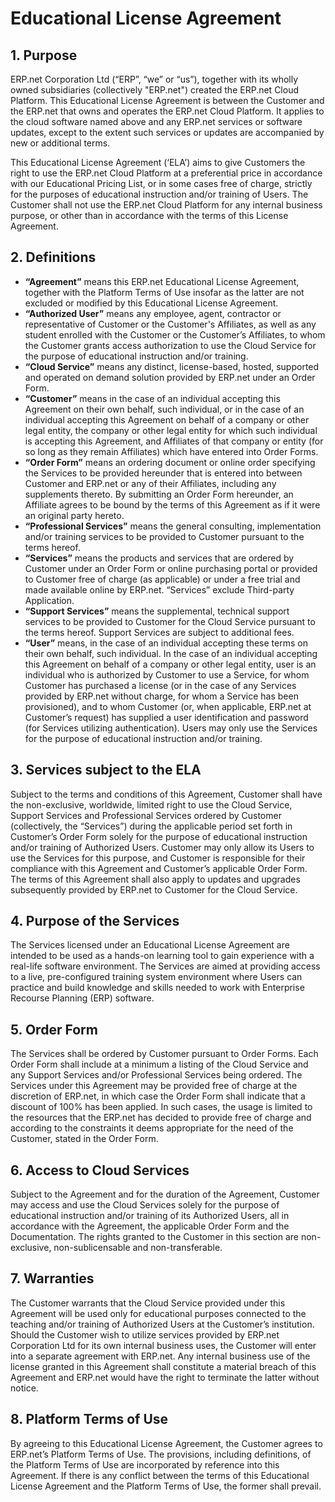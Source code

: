# Educational License Agreement

## 1. Purpose
ERP.net Corporation Ltd (“ERP”, “we” or “us”), together with its wholly owned subsidiaries (collectively "ERP.net") created the ERP.net Cloud Platform. This Educational License Agreement is between the Customer and the ERP.net that owns and operates the ERP.net Cloud Platform. It applies to the cloud software named above and any ERP.net services or software updates, except to the extent such services or updates are accompanied by new or additional terms.

This Educational License Agreement (‘ELA’) aims to give Customers the right to use the ERP.net Cloud Platform at a preferential price in accordance with our Educational Pricing List, or in some cases free of charge, strictly for the purposes of educational instruction and/or training of Users. The Customer shall not use the ERP.net Cloud Platform for any internal business purpose, or other than in accordance with the terms of this License Agreement.

## 2. Definitions
- **“Agreement”** means this ERP.net Educational License Agreement, together with the Platform Terms of Use insofar as the latter are not excluded or modified by this Educational License Agreement.
- **“Authorized User”** means any employee, agent, contractor or representative of Customer or the Customer's Affiliates, as well as any student enrolled with the Customer or the Customer’s Affiliates, to whom the Customer grants access authorization to use the Cloud Service for the purpose of educational instruction and/or training.
- **“Cloud Service”** means any distinct, license-based, hosted, supported and operated on demand solution provided by ERP.net under an Order Form.
- **“Customer”** means in the case of an individual accepting this Agreement on their own behalf, such individual, or in the case of an individual accepting this Agreement on behalf of a company or other legal entity, the company or other legal entity for which such individual is accepting this Agreement, and Affiliates of that company or entity (for so long as they remain Affiliates) which have entered into Order Forms.
- **“Order Form”** means an ordering document or online order specifying the Services to be provided hereunder that is entered into between Customer and ERP.net or any of their Affiliates, including any supplements thereto. By submitting an Order Form hereunder, an Affiliate agrees to be bound by the terms of this Agreement as if it were an original party hereto.
- **“Professional Services”** means the general consulting, implementation and/or training services to be provided to Customer pursuant to the terms hereof.
- **“Services”** means the products and services that are ordered by Customer under an Order Form or online purchasing portal or provided to Customer free of charge (as applicable) or under a free trial and made available online by ERP.net. “Services” exclude Third-party Application.
- **“Support Services”** means the supplemental, technical support services to be provided to Customer for the Cloud Service pursuant to the terms hereof. Support Services are subject to additional fees.
- **“User”** means, in the case of an individual accepting these terms on their own behalf, such individual. In the case of an individual accepting this Agreement on behalf of a company or other legal entity, user is an individual who is authorized by Customer to use a Service, for whom Customer has purchased a license (or in the case of any Services provided by ERP.net without charge, for whom a Service has been provisioned), and to whom Customer (or, when applicable, ERP.net at Customer’s request) has supplied a user identification and password (for Services utilizing authentication). Users may only use the Services for the purpose of educational instruction and/or training.

## 3. Services subject to the ELA
Subject to the terms and conditions of this Agreement, Customer shall have the non-exclusive, worldwide, limited right to use the Cloud Service, Support Services and Professional Services ordered by Customer (collectively, the “Services”) during the applicable period set forth in Customer’s Order Form solely for the purpose of educational instruction and/or training of Authorized Users. Customer may only allow its Users to use the Services for this purpose, and Customer is responsible for their compliance with this Agreement and Customer’s applicable Order Form. The terms of this Agreement shall also apply to updates and upgrades subsequently provided by ERP.net to Customer for the Cloud Service.

## 4. Purpose of the Services
The Services licensed under an Educational License Agreement are intended to be used as a hands-on learning tool to gain experience with a real-life software environment. The Services are aimed at providing access to a live, pre-configured training system environment where Users can practice and build knowledge and skills needed to work with Enterprise Recourse Planning (ERP) software.

## 5. Order Form
The Services shall be ordered by Customer pursuant to Order Forms. Each Order Form shall include at a minimum a listing of the Cloud Service and any Support Services and/or Professional Services being ordered. The Services under this Agreement may be provided free of charge at the discretion of ERP.net, in which case the Order Form shall indicate that a discount of 100% has been applied. In such cases, the usage is limited to the resources that the ERP.net has decided to provide free of charge and according to the constraints it deems appropriate for the need of the Customer, stated in the Order Form.

## 6. Access to Cloud Services
Subject to the Agreement and for the duration of the Agreement, Customer may access and use the Cloud Services solely for the purpose of educational instruction and/or training of its Authorized Users, all in accordance with the Agreement, the applicable Order Form and the Documentation. The rights granted to the Customer in this section are non-exclusive, non-sublicensable and non-transferable.

## 7. Warranties
The Customer warrants that the Cloud Service provided under this Agreement will be used only for educational purposes connected to the teaching and/or training of Authorized Users at the Customer’s institution. Should the Customer wish to utilize services provided by ERP.net Corporation Ltd for its own internal business uses, the Customer will enter into a separate agreement with ERP.net. Any internal business use of the license granted in this Agreement shall constitute a material breach of this Agreement and ERP.net would have the right to terminate the latter without notice.

## 8. Platform Terms of Use
By agreeing to this Educational License Agreement, the Customer agrees to ERP.net’s Platform Terms of Use. The provisions, including definitions, of the Platform Terms of Use are incorporated by reference into this Agreement. If there is any conflict between the terms of this Educational License Agreement and the Platform Terms of Use, the former shall prevail.

 
